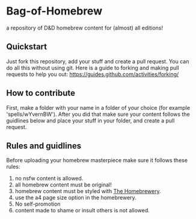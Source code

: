 # Bag-of-Homebrew
a repository of D&D homebrew content for (almost) all editions!

## Quickstart
Just fork this repository, add your stuff and create a pull request. You can do all this without using git.
Here is a guide to forking and making pull requests to help you out: https://guides.github.com/activities/forking/

## How to contribute 
First, make a folder with your name in a folder of your choice (for example 'spells/wYvernBW'). After you did that make sure your content follows the guidlines below and place your stuff in your folder, and create a pull request. 

## Rules and guidlines
Before uploading your homebrew masterpiece make sure it follows these rules:
1. no nsfw content is allowed.
2. all homebrew content must be original!
3. homebrew content must be styled with [The Homebrewery](https://homebrewery.naturalcrit.com/).
4. use the a4 page size option in the homebrewery.
5. No self-promotion 
6. content made to shame or insult others is not allowed.
